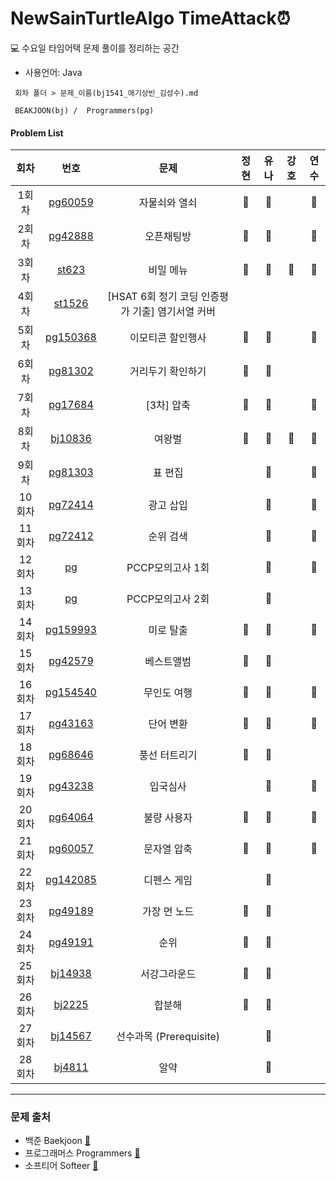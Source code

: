 # NewSainTurtleAlgo TimeAttack⏰

💻 수요일 타임어택 문제 풀이를 정리하는 공간

- 사용언어: Java

```
 회차 폴더 > 문제_이름(bj1541_애기상빈_김성수).md

 BEAKJOON(bj) /  Programmers(pg)
```

#### Problem List

| 회차   |                                    번호                                    | 문제                     | 정현 | 유나 | 강호 | 연수 |
| :----: | :----------------------------------------------------------: | :----------------------------: | :--: | :--: | :--: | :--: |
| 1회차  |    [pg60059](https://school.programmers.co.kr/learn/courses/30/lessons/60059)       |   자물쇠와 열쇠   |  🐬 | 💚  |   | 🌷 |
| 2회차  |    [pg42888](https://school.programmers.co.kr/learn/courses/30/lessons/42888)       |   오픈채팅방   | 🐬  | 💚  |   | 🌷 |
| 3회차  |    [st623](https://softeer.ai/practice/info.do?idx=1&eid=623)                       |   비밀 메뉴   | 🐬  | 💚   |  💪  | 🌷 |
| 4회차  |    [st1526](https://softeer.ai/practice/info.do?idx=1&eid=1526)      |   [HSAT 6회 정기 코딩 인증평가 기출] 염기서열 커버   |   |   |   |  |
| 5회차  |    [pg150368](https://school.programmers.co.kr/learn/courses/30/lessons/150368)     |   이모티콘 할인행사   | 🐬  | 💚 |   | 🌷 |
| 6회차  |    [pg81302](https://school.programmers.co.kr/learn/courses/30/lessons/81302)       |   거리두기 확인하기  | 🐬  | 💚  |   |  |
| 7회차  |    [pg17684](https://school.programmers.co.kr/learn/courses/30/lessons/17684)       |   [3차] 압축  | 🐬  |  💚 |   | 🌷 |
| 8회차  |    [bj10836](https://www.acmicpc.net/problem/10836)                                 |   여왕벌  | 🐬  |  💚  | 💪 | 🌷 |
| 9회차  |    [pg81303](https://school.programmers.co.kr/learn/courses/30/lessons/81303)       |   표 편집  |   | 💚  |   | 🌷 |
| 10회차  |    [pg72414](https://school.programmers.co.kr/learn/courses/30/lessons/72414)      |   광고 삽입  |   |  💚  |   | 🌷 |
| 11회차  |    [pg72412](https://school.programmers.co.kr/learn/courses/30/lessons/72412)      |   순위 검색  |   | 💚 |   | 🌹 |
| 12회차  |    [pg](https://school.programmers.co.kr/learn/courses/15008/15008-pccp-%EB%AA%A8%EC%9D%98%EA%B3%A0%EC%82%AC-1%ED%9A%8C)      |   PCCP모의고사 1회  |   | 💚 |  | 🌹 |
| 13회차  |    [pg](https://school.programmers.co.kr/learn/courses/15009/15009-pccp-%EB%AA%A8%EC%9D%98%EA%B3%A0%EC%82%AC-2%ED%9A%8C)      |   PCCP모의고사 2회  |   |  💚 |  |  |
| 14회차  |    [pg159993](https://school.programmers.co.kr/learn/courses/30/lessons/159993)    |   미로 탈출  | 🐬  | 💚 |   | 🌷 |
| 15회차  |    [pg42579](https://school.programmers.co.kr/learn/courses/30/lessons/42579)      |  베스트앨범  |  🐬 | 💚 |   |  |
| 16회차  |    [pg154540](https://school.programmers.co.kr/learn/courses/30/lessons/154540)    |  무인도 여행  |  🐬 | 💚 |   | 🌷 |
| 17회차  |    [pg43163](https://school.programmers.co.kr/learn/courses/30/lessons/43163)      |  단어 변환  |  🐬  | 💚 |   | 🌷 |
| 18회차  |    [pg68646](https://school.programmers.co.kr/learn/courses/30/lessons/68646)      |  풍선 터트리기  |  🐬  | 💚 |   |  |
| 19회차  |    [pg43238](https://school.programmers.co.kr/learn/courses/30/lessons/43238)      |  입국심사  |  | 💚 |   | 🌷 |
| 20회차  |    [pg64064](https://school.programmers.co.kr/learn/courses/30/lessons/64064)      |  불량 사용자  | 🐬 | 💚 |   | 🌷 |
| 21회차  |    [pg60057](https://school.programmers.co.kr/learn/courses/30/lessons/60057)      |  문자열 압축  |  🐬  | 💚  |   | 🌷 |
| 22회차  |    [pg142085](https://school.programmers.co.kr/learn/courses/30/lessons/142085)    |  디펜스 게임  |   | 💚  |   |   |
| 23회차  |    [pg49189](https://school.programmers.co.kr/learn/courses/30/lessons/49189)      |  가장 먼 노드  |  🐬  | 💚  |   |   |
| 24회차  |    [pg49191](https://school.programmers.co.kr/learn/courses/30/lessons/49191)      |  순위  |  🐬  | 💚  |   |   |
| 25회차  |    [bj14938](https://www.acmicpc.net/problem/14938)                                |  서강그라운드  |  🐬  |  💚  |   |   |
| 26회차  |    [bj2225](https://www.acmicpc.net/problem/2225)                                  |  합분해  |   🐬  |  💚  |   |   |
| 27회차  |    [bj14567](https://www.acmicpc.net/problem/14567)                                  |  선수과목 (Prerequisite)  |     |  💚  |   |   |
| 28회차  |    [bj4811](https://www.acmicpc.net/problem/4811)                                  |  알약  |     |  💚 |   |   |


---

### 문제 출처

- 백준 Baekjoon [🔗](https://www.acmicpc.net)
- 프로그래머스 Programmers [🔗](https://programmers.co.kr/learn/challenges)
- 소프티어 Softeer [🔗](https://softeer.ai/practice/index.do)
